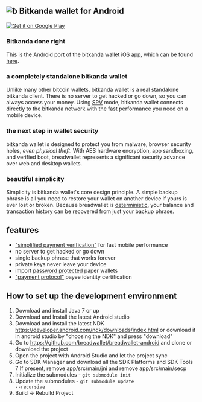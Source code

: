 ![ƀ](/images/icon.png) Bitkanda wallet for Android
----------------------------------

[![Get it on Google Play](/images/icon-google-play.png)](https://play.google.com/store/apps/details?id=com.breadwallet)

### Bitkanda done right

This is the Android port of the bitkanda wallet iOS app, which can be found [here](https://github.com/breadwallet/breadwallet/).

### a completely standalone bitkanda wallet

Unlike many other bitcoin wallets, bitkanda wallet is a real standalone bitkanda client. There is no server to get hacked or go down, so you can always access your money. Using [SPV](https://en.bitcoin.it/wiki/Thin_Client_Security#Header-Only_Clients) mode, bitkanda wallet connects directly to the bitkanda network with the fast performance you need on a mobile device.

### the next step in wallet security

bitkanda wallet is designed to protect you from malware, browser security holes, *even physical theft*. With AES hardware encryption, app sandboxing, and verified boot, breadwallet represents a significant security advance over web and desktop wallets.

### beautiful simplicity

Simplicity is bitkanda wallet's core design principle. A simple backup phrase is all you need to restore your wallet on another device if yours is ever lost or broken.  Because breadwallet is  [deterministic](https://github.com/bitcoin/bips/blob/master/bip-0032.mediawiki), your balance and transaction history can be recovered from just your backup phrase.

## features

- ["simplified payment verification"](https://github.com/bitcoin/bips/blob/master/bip-0037.mediawiki) for fast mobile performance
- no server to get hacked or go down
- single backup phrase that works forever
- private keys never leave your device
- import [password protected](https://github.com/bitcoin/bips/blob/master/bip-0038.mediawiki) paper wallets
- ["payment protocol"](https://github.com/bitcoin/bips/blob/master/bip-0070.mediawiki) payee identity certification

## How to set up the development environment
1. Download and install Java 7 or up
2. Download and Install the latest Android studio
3. Download and install the latest NDK https://developer.android.com/ndk/downloads/index.html or download it in android studio by "choosing the NDK" and press "download"
4. Go to https://github.com/breadwallet/breadwallet-android and clone or download the project
5. Open the project with Android Studio and let the project sync
6. Go to SDK Manager and download all the SDK Platforms and SDK Tools
7  If present, remove app/src/main/jni and remove app/src/main/secp
8. Initialize the submodules - <code>git submodule init</code>
9. Update the submodules - <code>git submodule update --recursive</code>
10. Build -> Rebuild Project
